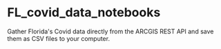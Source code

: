# FL_covid_data_notebooks
Gather Florida's Covid data directly from the ARCGIS REST API and save them as CSV files to your computer.
